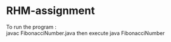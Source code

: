 # RHM-assignment

To run the program :                                                                                                                          
javac FibonacciNumber.java then execute java FibonacciNumber
